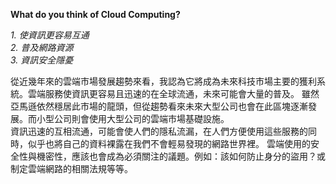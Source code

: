 __What do you think of Cloud Computing?__
  
*1. 使資訊更容易互通*  
*2. 普及網路資源*  
*3. 資訊安全隱憂*    

從近幾年來的雲端市場發展趨勢來看，我認為它將成為未來科技市場主要的獲利系統。雲端服務使資訊更容易且迅速的在全球流通，未來可能會大量的普及。
雖然亞馬遜依然穩居此市場的龍頭，但從趨勢看來未來大型公司也會在此區塊逐漸發展。而小型公司則會使用大型公司的雲端市場基礎設施。  
資訊迅速的互相流通，可能會使人們的隱私流漏，在人們方便使用這些服務的同時，似乎也將自己的資料裸露在我們不會輕易發現的網路世界裡。
雲端使用的安全性與機密性，應該也會成為必須關注的議題。例如：該如何防止身分的盜用？或制定雲端網路的相關法規等等。  
